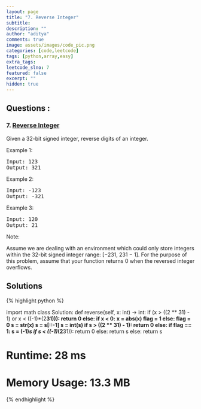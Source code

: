 ```yaml
---
layout: page
title: "7. Reverse Integer"
subtitle: 
description: ""
author: "aditya"
comments: true
image: assets/images/code_pic.png
categories: [code,leetcode]
tags: [python,array,easy]
extra_tags: 
leetcode_slno: 7
featured: false
excerpt: ""
hidden: true
---
```


## Questions :

### 7. [Reverse Integer](https://leetcode.com/problems/reverse-integer/)

Given a 32-bit signed integer, reverse digits of an integer.

Example 1:
<pre>
Input: 123
Output: 321
</pre>

Example 2:
<pre>
Input: -123
Output: -321
</pre>

Example 3:
<pre>
Input: 120
Output: 21
</pre>

Note:

Assume we are dealing with an environment which could only store integers within the 32-bit signed integer range: [−231,  231 − 1]. For the purpose of this problem, assume that your function returns 0 when the reversed integer overflows.


## Solutions

{% highlight python %}

import math
class Solution:
    def reverse(self, x: int) -> int:
        if (x > ((2 ** 31) - 1) or x < ((-1)*(2**31))):
            return 0
        else:
            if x < 0:
                x = abs(x)
                flag = 1
            else:
                flag = 0
            s = str(x)
            s = s[::-1]
            s = int(s)
            if s > ((2 ** 31) - 1):
                return 0
            else:
                if flag == 1:
                    s = (-1)*s
                    if s < ((-1)*(2**31)):
                        return 0
                    else:
                        return s
                else:
                    return s

# Runtime: 28 ms
# Memory Usage: 13.3 MB

{% endhighlight %}
